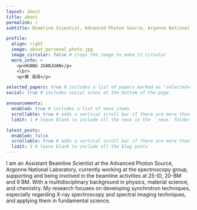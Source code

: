 ```yaml
---
layout: about
title: about
permalink: /
subtitle: Beamline Scientist, Advanced Photon Source, Argonne National Laboratory   Lemont, IL, USA 

profile:
  align: right
  image: about_personal_photo.jpg
  image_circular: false # crops the image to make it circular
  more_info: >
    <p>HUANG JUANJUAN</p>
    <\br>
    <p>黄 涓涓</p>

selected_papers: true # includes a list of papers marked as "selected={true}"
social: true # includes social icons at the bottom of the page

announcements:
  enabled: true # includes a list of news items
  scrollable: true # adds a vertical scroll bar if there are more than 3 news items
  limit: 1 # leave blank to include all the news in the `_news` folder

latest_posts:
  enabled: false
  scrollable: true # adds a vertical scroll bar if there are more than 3 new posts items
  limit: 3 # leave blank to include all the blog posts
---
```


I am an Assistant Beamline Scientist at the Advanced Photon Source, Argonne National Laboratory, currently working at the spectroscopy group, supporting and being involved in the beamline activities at 25-ID, 20-BM and 9 BM. With a multidisciplinary background in physics, material science, and chemistry. My research focuses on developing synchrotron techniques, especially regarding X-ray spectroscopy and spectral imaging techniques, and applying them in fundamental science.
